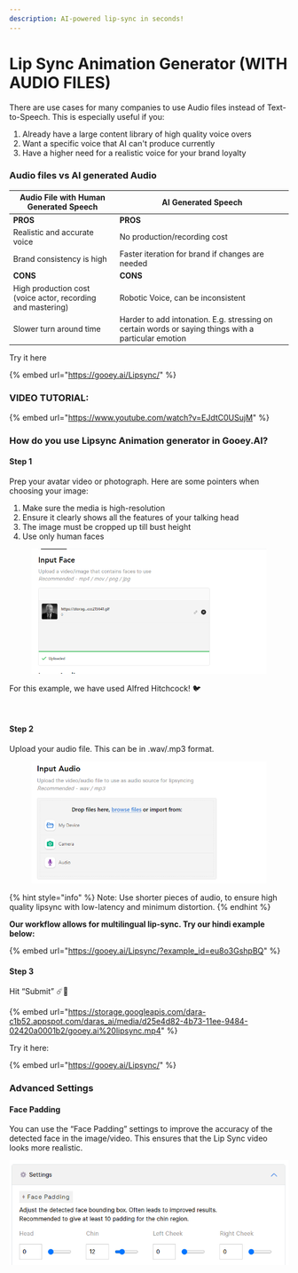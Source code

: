 ```yaml
---
description: AI-powered lip-sync in seconds!
---
```


# Lip Sync Animation Generator (WITH AUDIO FILES)

There are use cases for many companies to use Audio files instead of Text-to-Speech. This is especially useful if you:

1. Already have a large content library of high quality voice overs
2. Want a specific voice that AI can't produce currently
3. Have a higher need for a realistic voice for your brand loyalty&#x20;

### Audio files vs AI generated Audio <a href="#cu1xpothtpzq" id="cu1xpothtpzq"></a>

| Audio File with Human Generated Speech                      | AI Generated Speech                                                                                  |
| ----------------------------------------------------------- | ---------------------------------------------------------------------------------------------------- |
| **PROS**                                                    | **PROS**                                                                                             |
| Realistic and accurate voice                                | No production/recording cost                                                                         |
| Brand consistency is high                                   | Faster iteration for brand if changes are needed                                                     |
| **CONS**                                                    | **CONS**                                                                                             |
| High production cost (voice actor, recording and mastering) | Robotic Voice, can be inconsistent                                                                   |
| Slower turn around time                                     | Harder to add intonation. E.g. stressing on certain words or saying things with a particular emotion |

Try it here

{% embed url="https://gooey.ai/Lipsync/" %}

### VIDEO TUTORIAL: <a href="#id-7e9v4rbb98rg" id="id-7e9v4rbb98rg"></a>

{% embed url="https://www.youtube.com/watch?v=EJdtC0USujM" %}

### How do you use Lipsync Animation generator in Gooey.AI? <a href="#id-7e9v4rbb98rg" id="id-7e9v4rbb98rg"></a>

#### Step 1 <a href="#id-3akkpf7ao60t" id="id-3akkpf7ao60t"></a>

Prep your avatar video or photograph. Here are some pointers when choosing your image:

1. Make sure the media is high-resolution
2. Ensure it clearly shows all the features of your talking head
3. The image must be cropped up till bust height
4. Use only human faces

<figure><img src="../../.gitbook/assets/Screenshot 2024-01-03 120136.png" alt=""><figcaption></figcaption></figure>

For this example, we have used Alfred Hitchcock! :bird:

<figure><img src="https://storage.googleapis.com/dara-c1b52.appspot.com/daras_ai/media/8c1b1f02-5f66-11ed-a8a9-02420a0000aa/ezgif-5-4ccc215641.gif" alt="" width="375"><figcaption></figcaption></figure>

#### Step 2 <a href="#id-5v4axqcj5yym" id="id-5v4axqcj5yym"></a>

Upload your audio file. This can be in .wav/.mp3 format.&#x20;

<figure><img src="../../.gitbook/assets/Screenshot 2024-01-03 120430.png" alt=""><figcaption></figcaption></figure>



{% hint style="info" %}
Note: Use shorter pieces of audio, to ensure high quality lipsync with low-latency and minimum distortion.
{% endhint %}

**Our workflow allows for multilingual lip-sync. Try our hindi example below:**

{% embed url="https://gooey.ai/Lipsync/?example_id=eu8o3GshpBQ" %}

#### Step 3 <a href="#q7xfnhgt39oc" id="q7xfnhgt39oc"></a>

Hit “Submit” :comet::rocket:

{% embed url="https://storage.googleapis.com/dara-c1b52.appspot.com/daras_ai/media/d25e4d82-4b73-11ee-9484-02420a0001b2/gooey.ai%20lipsync.mp4" %}

Try it here:

{% embed url="https://gooey.ai/Lipsync/" %}

### Advanced Settings <a href="#bek5b9uth2re" id="bek5b9uth2re"></a>

#### Face Padding <a href="#id-7micoj491pkj" id="id-7micoj491pkj"></a>

You can use the “Face Padding” settings to improve the accuracy of the detected face in the image/video. This ensures that the Lip Sync video looks more realistic.

![](<../../.gitbook/assets/2 (1) (1).png>)
